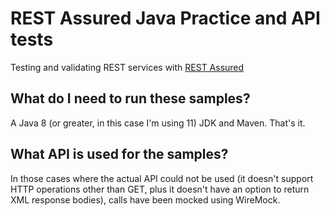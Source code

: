 # REST Assured Java Practice and API tests

Testing and validating REST services with [REST Assured](http://rest-assured.io/)

## What do I need to run these samples?
A Java 8 (or greater, in this case I'm using 11) JDK and Maven. That's it.

## What API is used for the samples?

In those cases where the actual API could not be used (it doesn't support HTTP operations other than GET, plus it doesn't have an option to return XML response bodies), calls have been mocked using WireMock.
